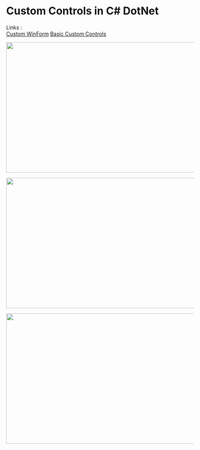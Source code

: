 # Custom Controls in C# DotNet
Links :<br/>
  <a href="https://www.codeproject.com/Articles/1068043/Creating-Custom-Windows-Forms-in-Csharp-using-Pane">Custom WinForm</a>
  <a href="https://www.c-sharpcorner.com/UploadFile/f5a10c/creating-custom-controls-in-C-Sharp/">Basic Custom Controls</a>

<img src="https://github.com/pritamzope/custom_controls_csharp/blob/master/Basic_Custom_Controls/images/customcontrols.png" width="650" height="350"></img>

<img src="https://github.com/pritamzope/custom_controls_csharp/blob/master/Custom_Windows_Forms/images/dashboard_custom_form.png" width="650" height="350"></img>

<img src="https://github.com/pritamzope/custom_controls_csharp/blob/master/Microsoft_Office_2013_WinForm_UI/Word/images/word_file_options.png" width="650" height="350"></img>
